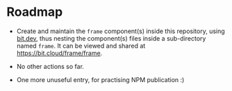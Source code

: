 # Roadmap

- Create and maintain the ```frame``` component(s) inside this repository, using [bit.dev](https://bit.dev), thus nesting the component(s) files inside a sub-directory named ```frame```. It can be viewed and shared at https://bit.cloud/frame/frame.

- No other actions so far.

- One more unuseful entry, for practising NPM publication :)